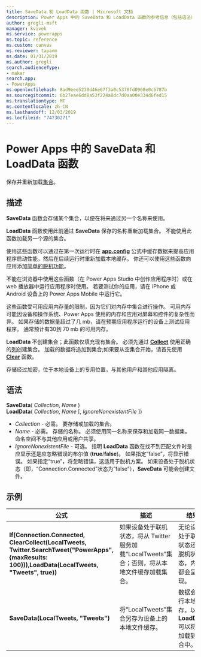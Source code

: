 ```yaml
---
title: SaveData 和 LoadData 函数 | Microsoft 文档
description: Power Apps 中的 SaveData 和 LoadData 函数的参考信息（包括语法）
author: gregli-msft
manager: kvivek
ms.service: powerapps
ms.topic: reference
ms.custom: canvas
ms.reviewer: tapanm
ms.date: 01/31/2019
ms.author: gregli
search.audienceType:
- maker
search.app:
- PowerApps
ms.openlocfilehash: 8ad9eee5230d46e67f3a0c5370fd0960e0c6787b
ms.sourcegitcommit: 6b27eae6dd8a53f224a8dc7d0aa00e334d6fed15
ms.translationtype: MT
ms.contentlocale: zh-CN
ms.lasthandoff: 12/03/2019
ms.locfileid: "74730271"
---
```

# <a name="savedata-and-loaddata-functions-in-power-apps"></a>Power Apps 中的 SaveData 和 LoadData 函数
保存并重新加载[集合](../working-with-data-sources.md#collections)。

## <a name="description"></a>描述
**SaveData** 函数会存储某个集合，以便在将来通过另一个名称来使用。  

**LoadData** 函数使用此前通过 **SaveData** 保存的名称重新加载集合。 不能使用此函数加载另一个源的集合。  

使用这些函数可以通过在第一次运行时在 **[app.config](../controls/control-screen.md#additional-properties)** 公式中缓存数据来提高应用程序启动性能，然后在后续运行时重新加载本地缓存。 你还可以使用这些函数向应用添加[简单的脱机功能](../offline-apps.md)。

不能在浏览器中使用这些函数（在 Power Apps Studio 中创作应用程序时）或在 web 播放器中运行应用程序时使用。 若要测试你的应用，请在 iPhone 或 Android 设备上的 Power Apps Mobile 中运行它。

这些函数受可用应用内存量的限制，因为它们对内存中集合进行操作。 可用内存可能因设备和操作系统、Power Apps 使用的内存和应用对屏幕和控件的复杂性而异。 如果存储的数据量超过了几 mb，请在预期应用程序运行的设备上测试应用程序。 通常预计有30到 70 mb 的可用内存。  

**LoadData** 不创建集合；此函数仅填充现有集合。 必须先通过 **[Collect](function-clear-collect-clearcollect.md)** 使用正确的[列](../working-with-tables.md#columns)创建集合。 加载的数据将追加到集合;如果要从空集合开始，请首先使用 **[Clear](function-clear-collect-clearcollect.md)** 函数。

存储经过加密，位于本地设备上的专用位置，与其他用户和其他应用隔离。

## <a name="syntax"></a>语法
**SaveData**( *Collection*, *Name* )<br>**LoadData**( *Collection*, *Name* [, *IgnoreNonexistentFile* ])

* *Collection* - 必需。  要存储或加载的集合。
* *Name* - 必需。  存储的名称。 必须使用同一名称来保存和加载同一数据集。 命名空间不与其他应用或用户共享。
* *IgnoreNonexistentFile* - 可选。 指明 **LoadData** 函数在找不到匹配文件时是应显示还是应忽略错误的布尔值 (**true**/**false**)。 如果指定“false”，将显示错误。 如果指定“true”，将忽略错误，这适用于脱机方案。 如果设备处于脱机状态（即，“Connection.Connected”状态为“false”），**SaveData** 可能会创建文件。

## <a name="examples"></a>示例

| 公式 | 描述 | 结果 |
| --- | --- | --- |
| **If(Connection.Connected, ClearCollect(LocalTweets, Twitter.SearchTweet("PowerApps", {maxResults: 100})),LoadData(LocalTweets, "Tweets", true))** |如果设备处于联机状态，将从 Twitter 服务加载“LocalTweets”集合；否则，将从本地文件缓存加载集合。 |无论设备处于联机状态还是脱机状态，内容都会呈现。 |
| **SaveData(LocalTweets, "Tweets")** |将“LocalTweets”集合另存为设备上的本地文件缓存。 |数据会进行本地保存，以便 **LoadData** 可以将其加载到集合中。 |


